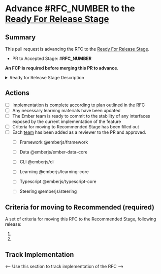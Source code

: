 # Advance #__RFC_NUMBER__ to the [Ready For Release Stage](https://github.com/emberjs/rfcs#ready-for-release)

## Summary

This pull request is advancing the RFC to the [Ready For Release Stage](https://github.com/emberjs/rfcs#ready-for-release).

- PR to Accepted Stage: #__RFC_NUMBER__ 

**An FCP is required before merging this PR to advance.**


<details>
  <summary>Ready for Release Stage Description</summary>

This stage is complete when the implementation is complete according to plan outlined in the RFC, and is in harmony with any changes in Ember that have occurred since the RFC was first written. This includes any necessary learning materials. At this stage, features or deprecations may be available for use behind a feature flag, or with an optional package, etc.

For codebase changes, there are no open questions that are anticipated to require breaking changes; the Ember team is ready to commit to the stability of any interfaces exposed by the current implementation of the feature.

This stage should include a list of criteria for determining when the proposal can be considered Recommended after being Released.

An FCP is required to move into this stage.

Each Ember core team will be requested as a reviewer on the PR to move into this stage. A representative of each team adds a review. If a team does not respond to the request, and after the conclusion of the FCP, it is assumed that the release may proceed.
</details>

## Actions

- [ ] Implementation is complete according to plan outlined in the RFC
- [ ] Any necessary learning materials have been updated
- [ ] The Ember team is ready to commit to the stability of any interfaces exposed by the current implementation of the feature 
- [ ] Criteria for moving to Recommended Stage has been filled out
- [ ] Each [team](https://github.com/emberjs/rfcs#relevant-teams) has been added as a reviewer to the PR and approved.
  * [ ] Framework @emberjs/framework
  * [ ] Data @emberjs/ember-data-core
  * [ ] CLI @emberjs/cli
  * [ ] Learning @emberjs/learning-core
  * [ ] Typescript @emberjs/typescript-core
  * [ ] Steering @emberjs/steering


## Criteria for moving to Recommended (required)

A set of criteria for moving this RFC to the Recommended Stage, following release:

1. 
2. 

## Track Implementation

<-- Use this section to track implementation of the RFC -->
